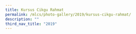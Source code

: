 ```yaml
---
title: Kursus Cikgu Rahmat
permalink: /mlcs/photo-gallery/2019/kursus-cikgu-rahmat/
description: ""
third_nav_title: "2019"
---
```

